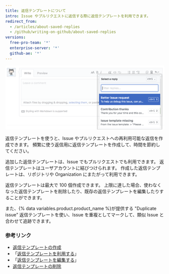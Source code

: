 ```yaml
---
title: 返信テンプレートについて
intro: Issue やプルリクエストに返信する際に返信テンプレートを利用できます。
redirect_from:
  - /articles/about-saved-replies
  - /github/writing-on-github/about-saved-replies
versions:
  free-pro-team: '*'
  enterprise-server: '*'
  github-ae: '*'
---
```


![返信テンプレート](/assets/images/help/settings/saved-replies.png)

返信テンプレートを使うと、Issue やプルリクエストへの再利用可能な返信を作成できます。 頻繁に使う返信用に返信テンプレートを作成して、時間を節約してください。

追加した返信テンプレートは、Issue でもプルリクエストでも利用できます。 返信テンプレートはユーザアカウントに結びつけられます。 作成した返信テンプレートは、リポジトリや Organization にまたがって利用できます。

返信テンプレートは最大で 100 個作成できます。 上限に達した場合、使わなくなった返信テンプレートを削除したり、既存の返信テンプレートを編集したりすることができます。

また、{% data variables.product.product_name %}が提供する "Duplicate issue" 返信テンプレートを使い、Issue を重複としてマークして、類似 Issue と合わせて追跡できます。

### 参考リンク

- [返信テンプレートの作成](/articles/creating-a-saved-reply)
- 「[返信テンプレートを利用する](/articles/using-saved-replies)」
- 「[返信テンプレートを編集する](/articles/editing-a-saved-reply)」
- [返信テンプレートの削除](/articles/deleting-a-saved-reply)

